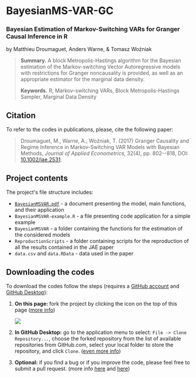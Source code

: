 # BayesianMS-VAR-GC
### Bayesian Estimation of Markov-Switching VARs for Granger Causal Inference in R

by Matthieu Droumaguet, Anders Warne, \& Tomasz Woźniak

> **Summary.** A block Metropolis-Hastings algorithm for the Bayesian estimation of the Markov-switching Vector Autoregressive models with restrictions for Granger noncausality is provided, as well as an appropriate estimator for the marginal data density. 
>
> **Keywords.** R, Markov-switching VARs, Block Metropolis-Hastings Sampler, Marginal Data Density

## Citation

To refer to the codes in publications, please, cite the following paper:

> Droumaguet, M., Warne, A., Woźniak, T. (2017) Granger Causality and Regime Inference in Markov-Switching VAR Models with Bayesian Methods, *Journal of Applied Econometrics*, 32(4), pp. 802--818, DOI: [10.1002/jae.2531](http://doi.org/10.1002/jae.2531).

## Project contents

The project's file structure includes:

- [`BayesianMSVAR.pdf`](https://github.com/donotdespair/BayesianMS-VAR-GC/blob/master/BayesianMSVAR.pdf) - a document presenting the model, main functions, and their application
- `BayesianMSVAR-example.R` - a file presenting code application for a simple example
- `BayesianMSVAR` - a folder containing the functions for the estimation of the considered models
- `ReproductionScripts` - a folder containing scripts for the reproduction of all the results contained in the JAE paper
- `data.csv` and `data.RData` - data used in the paper

## Downloading the codes

To download the codes follow the steps (requires a [GitHub account](https://github.com) and [GitHub Desktop](https://desktop.github.com/)):

1. **On this page:** fork the project by clicking the icon on the top of this page ([more info](https://guides.github.com/activities/forking/))

   ![](https://github-images.s3.amazonaws.com/help/bootcamp/Bootcamp-Fork.png)

2. **In GitHub Desktop:** go to the application menu to select: `File -> Clone Repository...`, choose the forked repository from the list of available repositories from GitHub.com, select your local folder to store the repository, and click `Clone`. ([even more info](https://docs.github.com/en/get-started/quickstart/fork-a-repo))

3. **Optional:** if you find a bug or if you improve the code, please feel free to submit a pull request. (more info [here](https://docs.github.com/en/github/collaborating-with-pull-requests/proposing-changes-to-your-work-with-pull-requests/about-pull-requests) and [here](https://docs.github.com/en/github/collaborating-with-pull-requests/proposing-changes-to-your-work-with-pull-requests/creating-a-pull-request))

